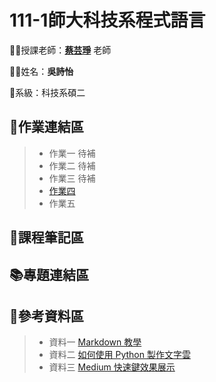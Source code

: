 # 111-1師大科技系程式語言

👩‍🏫授課老師：[**蔡芸琤**](https://github.com/pecu) 老師

🙋‍♀️姓名：**吳詩怡**

📂系級：科技系碩二

## 📃作業連結區


>* 作業一 待補
>* 作業二 待補
>* 作業三 待補
>* [作業四](https://github.com/61071009H/PL/blob/main/%E4%BD%9C%E6%A5%AD%E8%B3%87%E6%96%99%E5%A4%BE/HW_04.ipynb)
>* 作業五




## 📙課程筆記區


## 📚專題連結區


## 🧮參考資料區


> * 資料一 [Markdown 教學](https://gist.github.com/christech1117/6dc5221c177104990767d6490ad8c7ba)  
> * 資料二 [如何使用 Python 製作文字雲](https://tech.havocfuture.tw/blog/python-wordcloud-jieba#%E5%AD%97%E5%9E%8B%E6%AA%94)
> * 資料三 [Medium 快速鍵效果展示](https://medium.com/@luyo/medium-快速鍵效果展示及使用心得-b6e4c0203816)